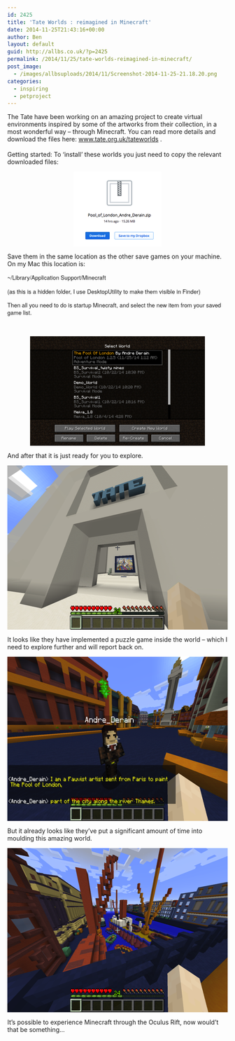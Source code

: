 ```yaml
---
id: 2425
title: 'Tate Worlds : reimagined in Minecraft'
date: 2014-11-25T21:43:16+00:00
author: Ben
layout: default
guid: http://allbs.co.uk/?p=2425
permalink: /2014/11/25/tate-worlds-reimagined-in-minecraft/
post_image:
  - /images/allbsuploads/2014/11/Screenshot-2014-11-25-21.18.20.png
categories:
  - inspiring
  - petproject
---
```

The Tate have been working on an amazing project to create virtual environments inspired by some of the artworks from their collection, in a most wonderful way &#8211; through Minecraft. You can read more details and download the files here: <a style="margin: 0px; padding: 0px; outline: none; text-decoration: none; color: #444444; border-bottom-color: #00aed3; border-bottom-style: solid; border-bottom-width: 1px; font-family: Arial, Helvetica, sans-serif; font-size: 12px; line-height: 21px;" title="TateWorlds" href="http://www.tate.org.uk/about/projects/tate-worlds-art-reimagined-minecraft" target="_blank">www.tate.org.uk/tateworlds</a> .

Getting started: To ‘install’ these worlds you just need to copy the relevant downloaded files:

<img style="display: block; margin-left: auto; margin-right: auto;" title="Screenshot 2014-11-25 21.31.48.png" src="/images/allbsuploads/2014/11/Screenshot-2014-11-25-21.31.48.png" alt="Screenshot 2014 11 25 21 31 48" width="200" height="171" border="0" />

Save them in the same location as the other save games on your machine. On my Mac this location is:

<span style="font-family: 'Helvetica Neue', Helvetica, Arial, san-serif; font-size: 13px; line-height: 16.25px;">~/Library/Application Support/Minecraft</span>

<span style="font-family: 'Helvetica Neue', Helvetica, Arial, san-serif; font-size: 13px; line-height: 16.25px;">(as this is a hidden folder, I use DesktopUtility to make them visible in Finder)</span>

<span style="font-family: 'Helvetica Neue', Helvetica, Arial, san-serif; font-size: 13px; line-height: 16.25px;">Then all you need to do is startup Minecraft, and select the new item from your saved game list.</span>

<span style="font-family: 'Helvetica Neue', Helvetica, Arial, san-serif; font-size: 13px; line-height: 16.25px;"> </span>

<img style="display: block; margin-left: auto; margin-right: auto;" title="Screenshot 2014-11-25 21.12.41.png" src="/images/allbsuploads/2014/11/Screenshot-2014-11-25-21.12.41.png" alt="Screenshot 2014 11 25 21 12 41" width="400" height="250" border="0" />

And after that it is just ready for you to explore.

<img style="display: block; margin-left: auto; margin-right: auto;" title="Screenshot 2014-11-25 21.15.42.png" src="/images/allbsuploads/2014/11/Screenshot-2014-11-25-21.15.42.png" alt="Screenshot 2014 11 25 21 15 42" width="600" height="375" border="0" />

It looks like they have implemented a puzzle game inside the world &#8211; which I need to explore further and will report back on.

<img style="display: block; margin-left: auto; margin-right: auto;" title="Screenshot 2014-11-25 21.16.59.png" src="/images/allbsuploads/2014/11/Screenshot-2014-11-25-21.16.59.png" alt="Screenshot 2014 11 25 21 16 59" width="600" height="375" border="0" />

But it already looks like they’ve put a significant amount of time into moulding this amazing world.

<img style="display: block; margin-left: auto; margin-right: auto;" title="Screenshot 2014-11-25 21.18.20.png" src="/images/allbsuploads/2014/11/Screenshot-2014-11-25-21.18.20.png" alt="Screenshot 2014 11 25 21 18 20" width="600" height="375" border="0" />

It&#8217;s possible to experience Minecraft through the Oculus Rift, now would’t that be something…
